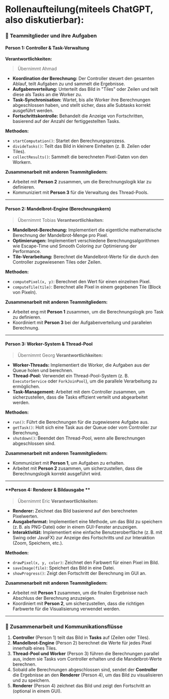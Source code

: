 # Rollenaufteilung(miteels ChatGPT, also diskutierbar):

### 👥 **Teammitglieder und ihre Aufgaben**

#### **Person 1: Controller & Task-Verwaltung**

**Verantwortlichkeiten:**
>Übernimmt Ahmad
* **Koordination der Berechnung:** Der Controller steuert den gesamten Ablauf, teilt Aufgaben zu und sammelt die Ergebnisse.
* **Aufgabenverteilung:** Unterteilt das Bild in "Tiles" oder Zeilen und teilt diese als Tasks an die Worker zu.
* **Task-Synchronisation:** Wartet, bis alle Worker ihre Berechnungen abgeschlossen haben, und stellt sicher, dass alle Subtasks korrekt ausgeführt werden.
* **Fortschrittskontrolle:** Behandelt die Anzeige von Fortschritten, basierend auf der Anzahl der fertiggestellten Tasks.

**Methoden:**

* `startComputation()`: Startet den Berechnungsprozess.
* `divideTasks()`: Teilt das Bild in kleinere Einheiten (z. B. Zeilen oder Tiles).
* `collectResults()`: Sammelt die berechneten Pixel-Daten von den Workern.

**Zusammenarbeit mit anderen Teammitgliedern:**

* Arbeitet mit **Person 2** zusammen, um die Berechnungslogik klar zu definieren.
* Kommuniziert mit **Person 3** für die Verwaltung des Thread-Pools.

---

#### **Person 2: Mandelbrot-Engine (Berechnungskern)**
>Übernimmt Tobias
**Verantwortlichkeiten:**

* **Mandelbrot-Berechnung:** Implementiert die eigentliche mathematische Berechnung der Mandelbrot-Menge pro Pixel.
* **Optimierungen:** Implementiert verschiedene Berechnungsalgorithmen wie Escape-Time und Smooth Coloring zur Optimierung der Performance.
* **Tile-Verarbeitung:** Berechnet die Mandelbrot-Werte für die durch den Controller zugewiesenen Tiles oder Zeilen.

**Methoden:**

* `computePixel(x, y)`: Berechnet den Wert für einen einzelnen Pixel.
* `computeTile(tile)`: Berechnet alle Pixel in einem gegebenen Tile (Block von Pixeln).

**Zusammenarbeit mit anderen Teammitgliedern:**

* Arbeitet eng mit **Person 1** zusammen, um die Berechnungslogik pro Task zu definieren.
* Koordiniert mit **Person 3** bei der Aufgabenverteilung und parallelen Berechnung.

---

#### **Person 3: Worker-System & Thread-Pool**
>Übernimmt Georg
**Verantwortlichkeiten:**

* **Worker-Threads:** Implementiert die Worker, die Aufgaben aus der Queue holen und berechnen.
* **Thread-Pool:** Verwendet ein Thread-Pool-System (z. B. `ExecutorService` oder `ForkJoinPool`), um die parallele Verarbeitung zu ermöglichen.
* **Task-Management:** Arbeitet mit dem Controller zusammen, um sicherzustellen, dass die Tasks effizient verteilt und abgearbeitet werden.

**Methoden:**

* `run()`: Führt die Berechnungen für die zugewiesene Aufgabe aus.
* `getTask()`: Holt sich eine Task aus der Queue oder vom Controller zur Berechnung.
* `shutdown()`: Beendet den Thread-Pool, wenn alle Berechnungen abgeschlossen sind.

**Zusammenarbeit mit anderen Teammitgliedern:**

* Kommuniziert mit **Person 1**, um Aufgaben zu erhalten.
* Arbeitet mit **Person 2** zusammen, um sicherzustellen, dass die Berechnungslogik korrekt ausgeführt wird.

---

#### **Person 4: Renderer & Bildausgabe **
>Übernimmt Eric 
**Verantwortlichkeiten:**

* **Renderer:** Zeichnet das Bild basierend auf den berechneten Pixelwerten.
* **Ausgabeformat:** Implementiert eine Methode, um das Bild zu speichern (z. B. als PNG-Datei) oder in einem GUI-Fenster anzuzeigen.
* **Interaktivität:** Implementiert eine einfache Benutzeroberfläche (z. B. mit Swing oder JavaFX) zur Anzeige des Fortschritts und zur Interaktion (Zoom, Speichern, etc.).

**Methoden:**

* `drawPixel(x, y, color)`: Zeichnet den Farbwert für einen Pixel im Bild.
* `saveImage(file)`: Speichert das Bild in eine Datei.
* `showProgress()`: Zeigt den Fortschritt der Berechnung im GUI an.

**Zusammenarbeit mit anderen Teammitgliedern:**

* Arbeitet mit **Person 1** zusammen, um die finalen Ergebnisse nach Abschluss der Berechnung anzuzeigen.
* Koordiniert mit **Person 2**, um sicherzustellen, dass die richtigen Farbwerte für die Visualisierung verwendet werden.

---

### 🔄 **Zusammenarbeit und Kommunikationsflüsse**

1. **Controller** (Person 1) teilt das Bild in **Tasks** auf (Zeilen oder Tiles).
2. **Mandelbrot-Engine** (Person 2) berechnet die Werte für jedes Pixel innerhalb eines Tiles.
3. **Thread-Pool und Worker** (Person 3) führen die Berechnungen parallel aus, indem sie Tasks vom Controller erhalten und die Mandelbrot-Werte berechnen.
4. Sobald alle Berechnungen abgeschlossen sind, sendet der **Controller** die Ergebnisse an den **Renderer** (Person 4), um das Bild zu visualisieren und zu speichern.
5. **Renderer** (Person 4) zeichnet das Bild und zeigt den Fortschritt an (optional in einem GUI).


